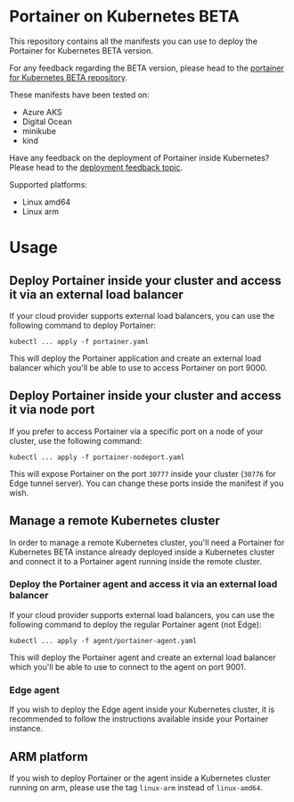 # Portainer on Kubernetes BETA

This repository contains all the manifests you can use to deploy the Portainer for Kubernetes BETA version.

For any feedback regarding the BETA version, please head to the [portainer for Kubernetes BETA repository](https://github.com/portainer/kubernetes-beta).

These manifests have been tested on:

* Azure AKS
* Digital Ocean
* minikube
* kind

Have any feedback on the deployment of Portainer inside Kubernetes? Please head to the [deployment feedback topic](https://github.com/portainer/kubernetes-beta/issues/1).

Supported platforms:

* Linux amd64
* Linux arm

# Usage

## Deploy Portainer inside your cluster and access it via an external load balancer

If your cloud provider supports external load balancers, you can use the following command to deploy Portainer:

```
kubectl ... apply -f portainer.yaml
```

This will deploy the Portainer application and create an external load balancer which you'll be able to use to access Portainer on port 9000.

## Deploy Portainer inside your cluster and access it via node port

If you prefer to access Portainer via a specific port on a node of your cluster, use the following command:

```
kubectl ... apply -f portainer-nodeport.yaml
```

This will expose Portainer on the port `30777` inside your cluster (`30776` for Edge tunnel server). You can change these ports inside the manifest if you wish.

## Manage a remote Kubernetes cluster

In order to manage a remote Kubernetes cluster, you'll need a Portainer for Kubernetes BETA instance already deployed inside a Kubernetes cluster and connect it to a Portainer agent running inside the remote cluster.

### Deploy the Portainer agent and access it via an external load balancer

If your cloud provider supports external load balancers, you can use the following command to deploy the regular Portainer agent (not Edge):

```
kubectl ... apply -f agent/portainer-agent.yaml
```

This will deploy the Portainer agent and create an external load balancer which you'll be able to use to connect to the agent on port 9001.

### Edge agent

If you wish to deploy the Edge agent inside your Kubernetes cluster, it is recommended to follow the instructions available inside your Portainer instance.

## ARM platform

If you wish to deploy Portainer or the agent inside a Kubernetes cluster running on arm, please use the tag `linux-arm` instead of `linux-amd64`.
